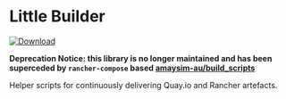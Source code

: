 # Little Builder

[![Download](https://api.bintray.com/packages/littlebaydigital/devops/little-builder/images/download.svg) ](https://bintray.com/littlebaydigital/devops/little-builder/_latestVersion)

**Deprecation Notice: this library is no longer maintained and has been superceded by `rancher-compose` based [amaysim-au/build_scripts](https://github.com/amaysim-au/build_scripts)**

Helper scripts for continuously delivering Quay.io and Rancher artefacts.

